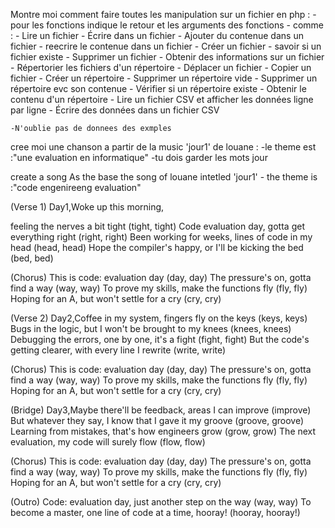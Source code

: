 Montre moi comment faire toutes les manipulation sur un fichier en php :
    - pour les fonctions indique le retour et les arguments des fonctions
    - comme :
      - Lire un fichier 
      - Écrire dans un fichier
      - Ajouter du contenue dans un fichier
      - reecrire le contenue dans un fichier
      - Créer un fichier
      - savoir si un fichier existe
      - Supprimer un fichier
      - Obtenir des informations sur un fichier
      - Répertorier les fichiers d'un répertoire
      - Déplacer un fichier
      - Copier un fichier 
      - Créer un répertoire 
      - Supprimer un répertoire vide
      - Supprimer un répertoire evc son contenue
      - Vérifier si un répertoire existe
      - Obtenir le contenu d'un répertoire
      - Lire un fichier CSV et afficher les données ligne par ligne
      - Écrire des données dans un fichier CSV 

    -N'oublie pas de donnees des exmples


cree moi une chanson a partir de la music 'jour1' de louane :
    -le theme est :"une evaluation en informatique"
    -tu dois garder les mots  jour

create a song As the base the song of louane intetled 'jour1'
    - the theme  is :"code engenireeng evaluation"

(Verse 1)
Day1,Woke up this morning,

 feeling the nerves a bit tight (tight, tight)
Code evaluation day, gotta get everything right (right, right)
Been working for weeks, lines of code in my head (head, head)
Hope the compiler's happy, or I'll be kicking the bed (bed, bed)

(Chorus)
This is code: evaluation day (day, day)
The pressure's on, gotta find a way (way, way)
To prove my skills, make the functions fly (fly, fly)
Hoping for an A, but won't settle for a cry (cry, cry)

(Verse 2)
Day2,Coffee in my system, fingers fly on the keys (keys, keys)
Bugs in the logic, but I won't be brought to my knees (knees, knees)
Debugging the errors, one by one, it's a fight (fight, fight)
But the code's getting clearer, with every line I rewrite (write, write)

(Chorus)
This is code: evaluation day (day, day)
The pressure's on, gotta find a way (way, way)
To prove my skills, make the functions fly (fly, fly)
Hoping for an A, but won't settle for a cry (cry, cry)

(Bridge)
Day3,Maybe there'll be feedback, areas I can improve (improve)
But whatever they say, I know that I gave it my groove (groove, groove)
Learning from mistakes, that's how engineers grow (grow, grow)
The next evaluation, my code will surely flow (flow, flow)

(Chorus)
This is code: evaluation day (day, day)
The pressure's on, gotta find a way (way, way)
To prove my skills, make the functions fly (fly, fly)
Hoping for an A, but won't settle for a cry (cry, cry)

(Outro)
Code: evaluation day, just another step on the way (way, way)
To become a master, one line of code at a time, hooray! (hooray, hooray!)